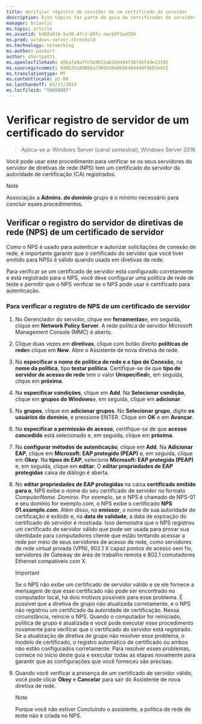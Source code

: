 ```yaml
---
title: Verificar registro de servidor de um certificado do servidor
description: Este tópico faz parte do guia de certificados de servidor de implantação para 802.1 X com fio e implantações sem fio
manager: brianlic
ms.topic: article
ms.assetid: bd80a018-5a30-47c3-89fc-aacb9f5ad298
ms.prod: windows-server-threshold
ms.technology: networking
ms.author: pashort
author: shortpatti
ms.openlocfilehash: 45ba7a9a7fc5b9622ab1b9a94f38f4bf4de13192
ms.sourcegitcommit: 0d0b32c8986ba7db9536e0b8648d4ddf9b03e452
ms.translationtype: MT
ms.contentlocale: pt-BR
ms.lasthandoff: 04/17/2019
ms.locfileid: "59850897"
---
```

# <a name="verify-server-enrollment-of-a-server-certificate"></a>Verificar registro de servidor de um certificado do servidor

>Aplica-se a: Windows Server (canal semestral), Windows Server 2016

Você pode usar este procedimento para verificar se os seus servidores do servidor de diretivas de rede (NPS) tem um certificado do servidor da autoridade de certificação (CA) registrados.   
  
>[!NOTE]  
>Associação a **Admins. do domínio** grupo é o mínimo necessário para concluir esses procedimentos.  
  
## <a name="verify-network-policy-server-nps-enrollment-of-a-server-certificate"></a>Verificar o registro do servidor de diretivas de rede (NPS) de um certificado de servidor  
  
Como o NPS é usado para autenticar e autorizar solicitações de conexão de rede, é importante garantir que o certificado do servidor que você tiver emitido para NPSs é válido quando usada em diretivas de rede.  
  
Para verificar se um certificado de servidor está configurado corretamente e está registrado para o NPS, você deve configurar uma política de rede de teste e permitir que o NPS verificar se o NPS pode usar o certificado para autenticação.  
  
### <a name="to-verify-nps-enrollment-of-a-server-certificate"></a>Para verificar o registro de NPS de um certificado de servidor  
  
1.  No Gerenciador do servidor, clique em **ferramentas**e, em seguida, clique em **Network Policy Server**. A rede política de servidor Microsoft Management Console (MMC) é aberto.  
  
2.  Clique duas vezes em **diretivas**, clique com botão direito **políticas de rede**e clique em **New**. Abre o Assistente de nova diretiva de rede.  
  
3.  Na **especificar o nome de política de rede e o tipo de Conexão**, na **nome da política**, tipo **testar política**. Certifique-se de que **tipo de servidor de acesso de rede** tem o valor **Unspecified**e, em seguida, clique em **próxima**.  
  
4.  Na **especificar condições**, clique em **Add**. Na **Selecionar condição**, clique em **grupos do Windows**e, em seguida, clique em **adicionar**.  
  
5.  Na **grupos**, clique em **adicionar grupos**. No **Selecionar grupo**, digite **os usuários do domínio**, e pressione ENTER. Clique em **OK** e em **Avançar**.  
  
6.  Na **especificar a permissão de acesso**, certifique-se de que **acesso concedido** está selecionado e, em seguida, clique em **próxima**.  
  
7.  Na **configurar métodos de autenticação**, clique em **Add**. Na **Adicionar EAP**, clique em **Microsoft: EAP protegido (PEAP)** e, em seguida, clique em **Okey**. Na **tipos de EAP**, selecione **Microsoft: EAP protegido (PEAP)** e, em seguida, clique em **editar**. O **editar propriedades de EAP protegidas** caixa de diálogo é aberta.  
  
8.  No **editar propriedades de EAP protegidas** na caixa **certificado emitido para o**, NPS exibe o nome do seu certificado de servidor no formato *ComputerName*. *Domínio*. Por exemplo, se o NPS é chamado de NPS-01 e seu domínio for exemplo.com, o NPS exibe o certificado **NPS 01.example.com**. Além disso, no **emissor**, o nome de sua autoridade de certificação é exibido e, na **data de validade**, a data de expiração do certificado do servidor é mostrada. Isso demonstra que o NPS registrou um certificado de servidor válido que pode ser usada para provar sua identidade para computadores cliente que estão tentando acessar a rede por meio de seus servidores de acesso de rede, como servidores de rede virtual privada (VPN), 802.1 X capaz pontos de acesso sem fio, servidores de Gateway de área de trabalho remota e 802.1 comutadores Ethernet compatíveis com X.  
  
    > [!IMPORTANT]  
    > Se o NPS não exibe um certificado de servidor válido e se ele fornece a mensagem de que esse certificado não pode ser encontrado no computador local, há dois motivos possíveis para esse problema. É possível que a diretiva de grupo não atualizada corretamente, e o NPS não registrou um certificado da autoridade de certificação. Nessa circunstância, reinicie o NPS. Quando o computador for reiniciado, política de grupo é atualizada e você pode executar esse procedimento novamente para verificar que o certificado do servidor está registrado. Se a atualização de diretiva de grupo não resolver esse problema, o modelo de certificado, o registro automático de certificado ou ambos não estão configurados corretamente. Para resolver esses problemas, comece no início deste guia e executar todas as etapas novamente para garantir que as configurações que você forneceu são precisas.  
  
9. Quando você verificar a presença de um certificado de servidor válido, você pode clicar **Okey** e **Cancelar** para sair do Assistente de nova diretiva de rede.  
  
    > [!NOTE]  
    > Porque você não estiver Concluindo o assistente, a política de rede de teste não é criada no NPS.  
  


